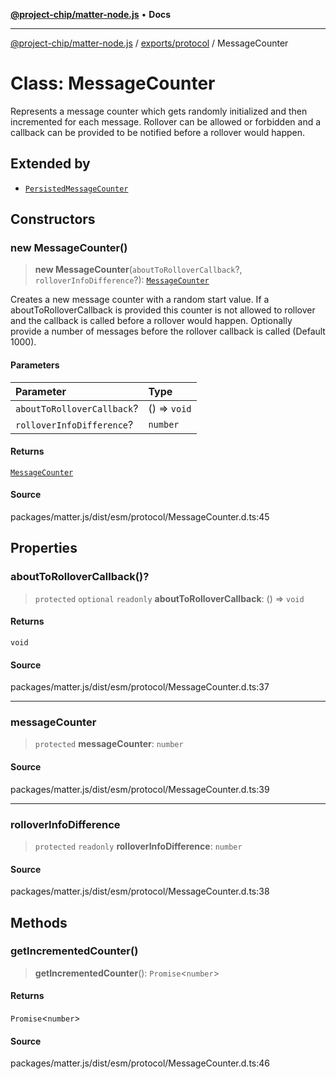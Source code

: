 [**@project-chip/matter-node.js**](../../../README.md) • **Docs**

***

[@project-chip/matter-node.js](../../../modules.md) / [exports/protocol](../README.md) / MessageCounter

# Class: MessageCounter

Represents a message counter which gets randomly initialized and then incremented for each message.
Rollover can be allowed or forbidden and a callback can be provided to be notified before a rollover would happen.

## Extended by

- [`PersistedMessageCounter`](PersistedMessageCounter.md)

## Constructors

### new MessageCounter()

> **new MessageCounter**(`aboutToRolloverCallback`?, `rolloverInfoDifference`?): [`MessageCounter`](MessageCounter.md)

Creates a new message counter with a random start value. If a aboutToRolloverCallback is provided this
counter is not allowed to rollover and the callback is called before a rollover would happen. Optionally provide
a number of messages before the rollover callback is called (Default 1000).

#### Parameters

| Parameter | Type |
| :------ | :------ |
| `aboutToRolloverCallback`? | () => `void` |
| `rolloverInfoDifference`? | `number` |

#### Returns

[`MessageCounter`](MessageCounter.md)

#### Source

packages/matter.js/dist/esm/protocol/MessageCounter.d.ts:45

## Properties

### aboutToRolloverCallback()?

> `protected` `optional` `readonly` **aboutToRolloverCallback**: () => `void`

#### Returns

`void`

#### Source

packages/matter.js/dist/esm/protocol/MessageCounter.d.ts:37

***

### messageCounter

> `protected` **messageCounter**: `number`

#### Source

packages/matter.js/dist/esm/protocol/MessageCounter.d.ts:39

***

### rolloverInfoDifference

> `protected` `readonly` **rolloverInfoDifference**: `number`

#### Source

packages/matter.js/dist/esm/protocol/MessageCounter.d.ts:38

## Methods

### getIncrementedCounter()

> **getIncrementedCounter**(): `Promise`\<`number`\>

#### Returns

`Promise`\<`number`\>

#### Source

packages/matter.js/dist/esm/protocol/MessageCounter.d.ts:46
